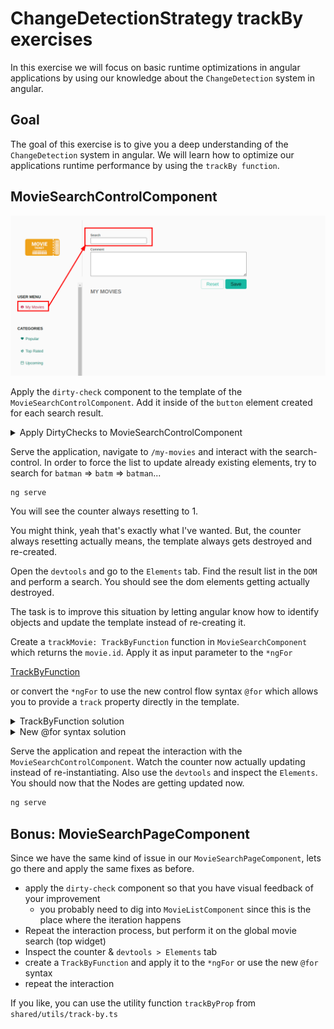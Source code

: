 # ChangeDetectionStrategy trackBy exercises

In this exercise we will focus on basic runtime optimizations in angular applications by using our knowledge about
the `ChangeDetection` system in angular.

## Goal

The goal of this exercise is to give you a deep understanding of the `ChangeDetection` system in angular. We will learn
how to optimize our applications runtime performance by using the `trackBy function`.

## MovieSearchControlComponent

![MovieSearchControlComponent](images/change-detection/movie-search-control.png)

Apply the `dirty-check` component to the template of the `MovieSearchControlComponent`. Add it inside of the `button`
element created for each search result.

<details>
  <summary>Apply DirtyChecks to MovieSearchControlComponent</summary>

```html
<!-- movie-search-control.component.html -->

<button class="movie-result"
        (click)="selectMovie(movie)"
        *ngFor="let movie of movies;">
  
  <dirty-check></dirty-check>
  
  <img [src]="movie.poster_path | movieImage" width="35" [alt]="movie.title">
  <span>{{ movie.title }}</span>
</button>
```

</details>

Serve the application, navigate to `/my-movies` and interact with the search-control. In order to force the list to update
already existing elements, try to search for `batman` => `batm` => `batman`...

```bash
ng serve
```
You will see the counter always resetting to 1.

You might think, yeah that's exactly what I've wanted. But, the counter always resetting actually means, the template
always gets destroyed and re-created.

Open the `devtools` and go to the `Elements` tab. Find the result list in the `DOM` and perform a search.
You should see the dom elements getting actually destroyed.

The task is to improve this situation by letting angular know how to identify objects and update the template instead of
re-creating it.

Create a `trackMovie: TrackByFunction` function in `MovieSearchComponent` which returns the `movie.id`. 
Apply it as input parameter to the `*ngFor`

[TrackByFunction](https://angular.io/api/core/TrackByFunction)

or convert the `*ngFor` to use the new control flow syntax `@for` which allows you to provide a `track` property directly in the template.

<details>
    <summary>TrackByFunction solution</summary>

```ts
// movie-search-control.component.ts
trackMovie = (i: number, movie: MovieModel) => movie.id;
```

```html
<!-- movie-search-control.component.html -->

<button class="movie-result"
        (click)="selectMovie(movie)"
        *ngFor="let movie of movies; trackBy: trackMovie">
    <!-- the template -->
</button>
```

</details>

<details>
    <summary>New @for syntax solution</summary>

```html
<!-- movie-search-control.component.html -->
@for (movie of movies; track movie.id) {
  <button class="movie-result"
          (click)="selectMovie(movie)">
    <!-- the template -->
  </button>
}
```

</details>

Serve the application and repeat the interaction with the `MovieSearchControlComponent`. Watch the counter now actually
updating instead of re-instantiating. Also use the `devtools` and inspect the `Elements`. You should now that the Nodes are
getting updated now.

```bash
ng serve
```

## Bonus: MovieSearchPageComponent

Since we have the same kind of issue in our `MovieSearchPageComponent`, lets go there and apply the same fixes as before.

* apply the `dirty-check` component so that you have visual feedback of your improvement
  * you probably need to dig into `MovieListComponent` since this is the place where the iteration happens
* Repeat the interaction process, but perform it on the global movie search (top widget)
* Inspect the counter & `devtools > Elements` tab
* create a `TrackByFunction` and apply it to the `*ngFor` or use the new `@for` syntax
* repeat the interaction

If you like, you can use the utility function `trackByProp` from `shared/utils/track-by.ts`
